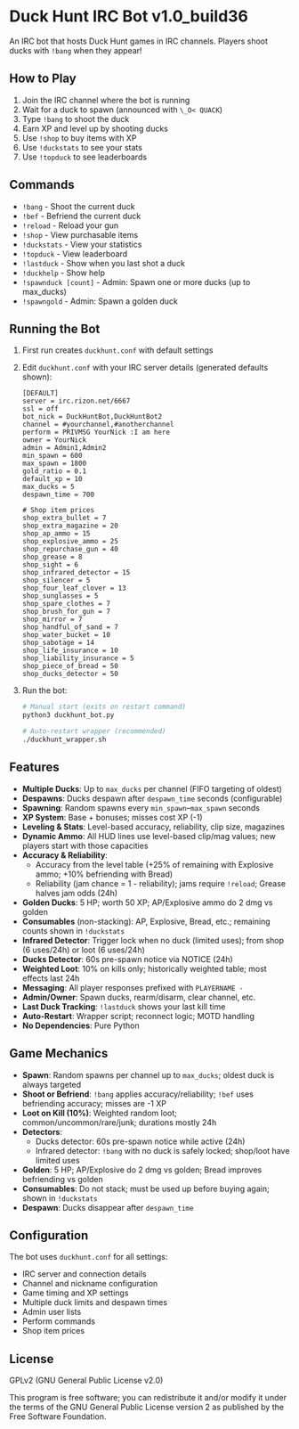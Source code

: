 # Duck Hunt IRC Bot v1.0_build36

An IRC bot that hosts Duck Hunt games in IRC channels. Players shoot ducks with `!bang` when they appear!

## How to Play

1. Join the IRC channel where the bot is running
2. Wait for a duck to spawn (announced with `\_O< QUACK`)
3. Type `!bang` to shoot the duck
4. Earn XP and level up by shooting ducks
5. Use `!shop` to buy items with XP
6. Use `!duckstats` to see your stats
7. Use `!topduck` to see leaderboards

## Commands

- `!bang` - Shoot the current duck
- `!bef` - Befriend the current duck
- `!reload` - Reload your gun
- `!shop` - View purchasable items
- `!duckstats` - View your statistics
- `!topduck` - View leaderboard
- `!lastduck` - Show when you last shot a duck
- `!duckhelp` - Show help
- `!spawnduck [count]` - Admin: Spawn one or more ducks (up to max_ducks)
- `!spawngold` - Admin: Spawn a golden duck

## Running the Bot

1. First run creates `duckhunt.conf` with default settings
2. Edit `duckhunt.conf` with your IRC server details (generated defaults shown):
   ```
   [DEFAULT]
   server = irc.rizon.net/6667
   ssl = off
   bot_nick = DuckHuntBot,DuckHuntBot2
   channel = #yourchannel,#anotherchannel
   perform = PRIVMSG YourNick :I am here
   owner = YourNick
   admin = Admin1,Admin2
   min_spawn = 600
   max_spawn = 1800
   gold_ratio = 0.1
   default_xp = 10
   max_ducks = 5
   despawn_time = 700

   # Shop item prices
   shop_extra_bullet = 7
   shop_extra_magazine = 20
   shop_ap_ammo = 15
   shop_explosive_ammo = 25
   shop_repurchase_gun = 40
   shop_grease = 8
   shop_sight = 6
   shop_infrared_detector = 15
   shop_silencer = 5
   shop_four_leaf_clover = 13
   shop_sunglasses = 5
   shop_spare_clothes = 7
   shop_brush_for_gun = 7
   shop_mirror = 7
   shop_handful_of_sand = 7
   shop_water_bucket = 10
   shop_sabotage = 14
   shop_life_insurance = 10
   shop_liability_insurance = 5
   shop_piece_of_bread = 50
   shop_ducks_detector = 50
   ```

3. Run the bot:
   ```bash
   # Manual start (exits on restart command)
   python3 duckhunt_bot.py
   
   # Auto-restart wrapper (recommended)
   ./duckhunt_wrapper.sh
   ```

## Features

- **Multiple Ducks**: Up to `max_ducks` per channel (FIFO targeting of oldest)
- **Despawns**: Ducks despawn after `despawn_time` seconds (configurable)
- **Spawning**: Random spawns every `min_spawn`–`max_spawn` seconds
- **XP System**: Base + bonuses; misses cost XP (-1)
- **Leveling & Stats**: Level-based accuracy, reliability, clip size, magazines
- **Dynamic Ammo**: All HUD lines use level-based clip/mag values; new players start with those capacities
- **Accuracy & Reliability**:
  - Accuracy from the level table (+25% of remaining with Explosive ammo; +10% befriending with Bread)
  - Reliability (jam chance = 1 - reliability); jams require `!reload`; Grease halves jam odds (24h)
- **Golden Ducks**: 5 HP; worth 50 XP; AP/Explosive ammo do 2 dmg vs golden
- **Consumables** (non-stacking): AP, Explosive, Bread, etc.; remaining counts shown in `!duckstats`
- **Infrared Detector**: Trigger lock when no duck (limited uses); from shop (6 uses/24h) or loot (6 uses/24h)
- **Ducks Detector**: 60s pre-spawn notice via NOTICE (24h)
- **Weighted Loot**: 10% on kills only; historically weighted table; most effects last 24h
- **Messaging**: All player responses prefixed with `PLAYERNAME -`
- **Admin/Owner**: Spawn ducks, rearm/disarm, clear channel, etc.
- **Last Duck Tracking**: `!lastduck` shows your last kill time
- **Auto-Restart**: Wrapper script; reconnect logic; MOTD handling
- **No Dependencies**: Pure Python

## Game Mechanics

- **Spawn**: Random spawns per channel up to `max_ducks`; oldest duck is always targeted
- **Shoot or Befriend**: `!bang` applies accuracy/reliability; `!bef` uses befriending accuracy; misses are -1 XP
- **Loot on Kill (10%)**: Weighted random loot; common/uncommon/rare/junk; durations mostly 24h
- **Detectors**:
  - Ducks detector: 60s pre-spawn notice while active (24h)
  - Infrared detector: `!bang` with no duck is safely locked; shop/loot have limited uses
- **Golden**: 5 HP; AP/Explosive do 2 dmg vs golden; Bread improves befriending vs golden
- **Consumables**: Do not stack; must be used up before buying again; shown in `!duckstats`
- **Despawn**: Ducks disappear after `despawn_time`

## Configuration

The bot uses `duckhunt.conf` for all settings:
- IRC server and connection details
- Channel and nickname configuration
- Game timing and XP settings
- Multiple duck limits and despawn times
- Admin user lists
- Perform commands
- Shop item prices

## License

GPLv2 (GNU General Public License v2.0)

This program is free software; you can redistribute it and/or modify it under the terms of the GNU General Public License version 2 as published by the Free Software Foundation.
